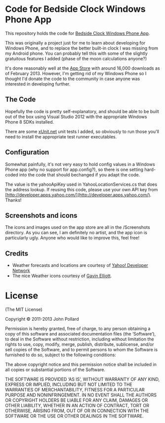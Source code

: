 # Code for Bedside Clock Windows Phone App #

This repository holds the code for [Bedside Clock Windows Phone App](http://www.bravelocation.com/bedsideclock).

This was originally a project just for me to learn about developing for Windows Phone, and to replace the better built-in clock I was missing from my Android phone. You can probably tell this with some of the slightly gratuitous features I added (phase of the moon calculations anyone?)

It's done reasonably well at the [App Store](http://www.windowsphone.com/en-gb/store/app/bedside-clock/2670018c-c233-e011-854c-00237de2db9e) with around 16,000 downloads as of February 2013. However, I'm getting rid of my Windows Phone so I thought I'd donate the code to the community in case anyone was interested in developing further.

## The Code ##

Hopefully the code is pretty self-explanatory, and should be able to be built out of the box using Visual Studio 2012 with the appropriate Windows Phone 8 SDKs installed.

There are some [xUnit.net](http://xunit.codeplex.com/) unit tests I added, so obviously to run those you'll need to install the appropriate test runner executables.

## Configuration ##

Somewhat painfully, it's not very easy to hold config values in a Windows Phone app (why no support for app.config?), so there is one setting hard-coded into the code that should bechanged if you adapt the code.

The value is the yahooApiKey used in YahooLocationServices.cs that does the address lookup. If reusing this code, please use your own API key from [http://developer.apps.yahoo.com/](http://developer.apps.yahoo.com/). Thanks!

## Screenshots and icons ##

The icons and images used on the app store are all in the /Screenshots directory. As you can see, I am definitely no artist, and the app icon is particularly ugly. Anyone who would like to improve this, feel free!

## Credits #

- Weather forecasts and locations are courtesy of [Yahoo! Developer Network](http://developer.yahoo.com/)
- The nice Weather icons courtesy of [Gavin Elliott](http://www.gavinelliott.co.uk/2010/04/free-weather-icons/).


# License #

(The MIT License)

Copyright © 2011-2013 John Pollard

Permission is hereby granted, free of charge, to any person obtaining a copy of this software and associated documentation files (the ‘Software’), to deal in the Software without restriction, including without limitation the rights to use, copy, modify, merge, publish, distribute, sublicense, and/or sell copies of the Software, and to permit persons to whom the Software is furnished to do so, subject to the following conditions:

The above copyright notice and this permission notice shall be included in all copies or substantial portions of the Software.

THE SOFTWARE IS PROVIDED ‘AS IS’, WITHOUT WARRANTY OF ANY KIND, EXPRESS OR IMPLIED, INCLUDING BUT NOT LIMITED TO THE WARRANTIES OF MERCHANTABILITY, FITNESS FOR A PARTICULAR PURPOSE AND NONINFRINGEMENT. IN NO EVENT SHALL THE AUTHORS OR COPYRIGHT HOLDERS BE LIABLE FOR ANY CLAIM, DAMAGES OR OTHER LIABILITY, WHETHER IN AN ACTION OF CONTRACT, TORT OR OTHERWISE, ARISING FROM, OUT OF OR IN CONNECTION WITH THE SOFTWARE OR THE USE OR OTHER DEALINGS IN THE SOFTWARE.
